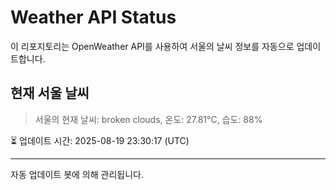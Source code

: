 
# Weather API Status

이 리포지토리는 OpenWeather API를 사용하여 서울의 날씨 정보를 자동으로 업데이트합니다.

## 현재 서울 날씨
> 서울의 현재 날씨: broken clouds, 온도: 27.81°C, 습도: 88%

⏳ 업데이트 시간: 2025-08-19 23:30:17 (UTC)

---
자동 업데이트 봇에 의해 관리됩니다.
